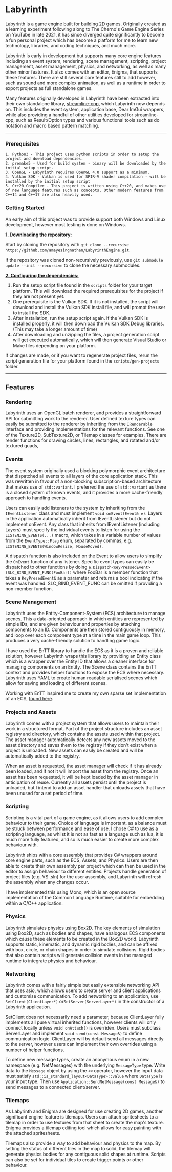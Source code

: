 # Labyrinth #
Labyrinth is a game engine built for building 2D games.
Originally created as a learning experiment following along to The Cherno's Game Engine Series on YouTube in late 2021, it has since
diverged quite significantly to become a fun personal project which has become a platform for me to learn new technology,
libraries, and coding techniques, and much more.

Labyrinth is early in development but supports many core engine features including an event system, rendering, scene management, 
scripting, project management, asset management, physics, and networking, as well as many other minor features. It also 
comes with an editor, Enigma, that supports these features. There are still several core features still to add however, such as sound and 
more complex animation, as well as a runtime in order to export projects as full standalone games.

Many features originally developed in Labyrinth have been extracted into their own standalone library, [streamline-cpp](https://github.com/amayesingnathan/streamline-cpp),
which Labyrinth now depends on. This includes the event system, application base, Dear ImGui wrappers, while also providing a handful of other utilities 
developed for streamline-cpp, such as Result/Option types and various functional tools such as do notation and macro based pattern matching.

***

  ### Prerequisites ###
  
    1. Python3 - This project uses python scripts in order to setup the project and download dependencies.
    2. premake5 - Used for build system - binary will be downloaded by the initial setup script.
    3. OpenGL - Labyrinth requires OpenGL 4.0 support as a minimum.
    4. Vulkan SDK - Vulkan is used for SPIR-V shader compilation - will be installed by the initial setup script
    5. C++20 Compiler - This project is written using C++20, and makes use of new language features such as concepts. Other modern features from C++14 and C++17 are also heavily used.

  ### Getting Started ###
  An early aim of this project was to provide support both Windows and Linux development, however most testing is done on Windows.

  <ins>**1. Downloading the repository:**</ins>


  Start by cloning the repository with `git clone --recursive https://github.com/amayesingnathan/LabyrinthEngine.git`.


  If the repository was cloned non-recursively previously, use `git submodule update --init --recursive` to clone the necessary submodules.


  <ins>**2. Configuring the dependencies:**</ins>


  1. Run the setup script file found in the `scripts` folder for your target platform. This will download the required prerequisites for the project if they are not present yet.
  2. One prerequisite is the Vulkan SDK. If it is not installed, the script will download and install the Vulkan SDK install file, and will prompt the user to install the SDK.
  3. After installation, run the setup script again. If the Vulkan SDK is installed properly, it will then download the Vulkan SDK Debug libraries. (This may take a longer amount of time)
  4. After downloading and unzipping the files, a project generation script will get executed automatically, which will then generate Visual Studio or Make files depending on your platform.


  If changes are made, or if you want to regenerate project files, rerun the script generation file for your platform found in the `scripts/gen-projects` folder.
    
***

## Features ##
  
  ### Rendering ###
  
  Labyrinth uses an OpenGL batch renderer, and provides a straightforward API for submitting work to the renderer.
  User defined texture types can easily be submitted to the renderer by inheriting from the `IRenderable` interface and providing implementations for the relevant functions. See one of the Texture2D, SubTexture2D, or Tilemap classes for examples. There are render functions for drawing circles, lines, rectangles, and rotated and/or textured quads, 
  
  ### Events ###
  
  The event system originally used a blocking polymorphic event architecture that dispatched all events to all layers of the core application stack. This was rewritten in favour of a non-blocking subscription-based architecture that makes use of `std::variant`. I preferred the use of `std::variant` as there is a closed system of known events, and it provides a more cache-friendly approach to handling events.
  
  Users can easily add listeners to the system by inheriting from the `IEventListener` class and must implement `void onEvent(Event& e)`. Layers in the application automatically inherit from IEventListener but do not implement onEvent. Any class that inherits from IEventListener (including Layers) must specify the individual events to listen for using the `LISTENING_EVENTS(...)` macro, which takes in a variable number of values from the `EventType::Flag` enum, separated by commas, e.g. `LISTENING_EVENTS(WindowResize, MouseMoved)`.
  
  A dispatch function is also included on the Event to allow users to simplify the `OnEvent` function of any listener. Specific event types can easily be dispatched to other functions by doing `e.Dispatch<KeyPressedEvent>(SLC_BIND_EVENT_FUNC(FooBar))` where FooBar is a member function that takes a `KeyPresedEvent&` as a parameter and returns a bool indicating if the event was handled. SLC_BIND_EVENT_FUNC can be omitted if providing a non-member function.
  
  ### Scene Management ###
  
  Labyrinth uses the Entity-Component-System (ECS) architecture to manage scenes. This a data-oriented approach in which entities are represented by simple IDs, and are given behaviour and properties by attaching components to an ID. Components are then stored contiguously in memory, and loop over each component type at a time in the main game loop. This produces a very cache-friendly solution to handling game logic. 
  
  I have used the EnTT library to handle the ECS as it is a proven and reliable solution, however Labyrinth wraps this library by providing an Entity class which is a wrapper over the Entity ID that allows a cleaner interface for managing components on an Entity. The Scene class contains the EnTT context and provides helper functions to expose the ECS where necessary. Labyrinth uses YAML to create human readable serialised scenes which allow for saving and loading of different scenes.
  
  Working with EnTT inspired me to create my own sparse set implementation of an ECS, [found here](https://github.com/amayesingnathan/LEntity).
  
  ### Projects and Assets ###
  
  Labyrinth comes with a project system that allows users to maintain their work in a structured format. Part of the project structure includes an asset registry and directory, which contains the assets used within that project. The asset manager automatically detects any new assets moved to the asset directory and saves them to the registry if they don't exist when a project is unloaded. New assets can easily be created and will be automatically added to the registry.
  
  When an asset is requested, the asset manager will check if it has already been loaded, and if not it will import the asset from the registry. Once an asset has been requested, it will be kept loaded by the asset manager in anticipation of reuse. Currently all assets persist until the project is unloaded, but I intend to add an asset handler that unloads assets that have been unused for a set period of time.
  
  ### Scripting ###
  
  Scripting is a vital part of a game engine, as it allows users to add complex behaviour to their game. Choice of language is important, as a balance must be struck between performance and ease of use. I chose C# to use as a scripting language, as whilst it is not as fast as a language such as lua, it is much more fully featured, and so is much easier to create more complex behaviour with.
  
  Labyrinth ships with a core assembly that provides C# wrappers around core engine parts, such as the ECS, Assets, and Physics. Users are then able to create their own assembly per project which can then be used in the editor to assign behaviour to different entities. Projects handle generation of project files (e.g. VS .sln) for the user assembly, and Labyrinth will refresh the assembly when any changes occur.
  
  I have implemented this using Mono, which is an open source implementation of the Common Language Runtime, suitable for embedding within a C/C++ application.
  
  ### Physics ###
  
  Labyrinth simulates physics using Box2D. The key elements of simulation using Box2D, such as bodies and shapes, have analogous ECS components which cause these elements to be created in the Box2D world. Labyrinth supports static, kinematic, and dynamic rigid bodies, and can be affixed with box, circle, or chain shapes in order to simulate collisions. Rigid bodies that also contain scripts will generate collision events in the managed runtime to integrate physics and behaviour.
  
  ### Networking ###
  
  Labyrinth comes with a fairly simple but easily extensible networking API that uses asio, which allows users to create server and client applications and customise communication. To add networking to an application, use `SetClient(ClientLayer*)` or`SetServer(ServerLayer*)` in the constructor of a Labyrinth application. 
  
  SetClient does not necessarily need a parameter, because ClientLayer fully implements all pure virtual inherited functions, however clients will only connect locally unless `void onAttach()` is overriden. Users must subclass ServerLayer and implement `void send(const Message&)` to define communication logic. ClientLayer will by default send all messages directly to the server, however users can implement their own overrides using a number of helper functions.
  
  To define new message types, create an anonymous enum in a new namespace (e.g. NetMessages) with the underlying `MessageType` type. Write data to the `Message` object by using the `<<` operator, however the input data must satisfy `std::is_standard_layout<DataType>::value` where `DataType` is your input type. Then use `Application::SendNetMessage(const Message&)` to send messages to a connected client/server.
  
  ### Tilemaps ###
  
  As Labyrinth and Enigma are designed for use creating 2D games, another significant engine feature is tilemaps. Users can attach spritesheets to a tilemap in order to use textures from that sheet to create the map's texture. Enigma provides a tilemap editing tool which allows for easy painting with the attached spritesheets. 
  
  Tilemaps also provide a way to add behaviour and physics to the map. By setting the status of different tiles in the map to solid, the tilemap will generate physics bodies for any contiguous solid shapes at runtime. Scripts can also be set for individual tiles to create trigger points or other behaviour.